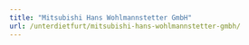 ```yaml
---
title: "Mitsubishi Hans Wohlmannstetter GmbH"
url: /unterdietfurt/mitsubishi-hans-wohlmannstetter-gmbh/
---
```

